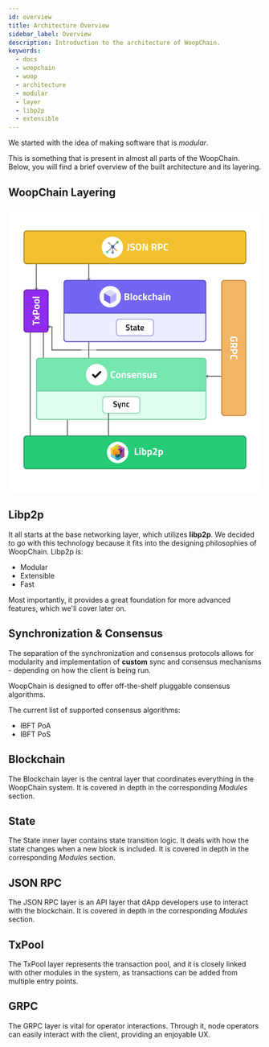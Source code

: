 ```yaml
---
id: overview 
title: Architecture Overview
sidebar_label: Overview
description: Introduction to the architecture of WoopChain.
keywords:
  - docs
  - woopchain
  - woop
  - architecture
  - modular
  - layer
  - libp2p
  - extensible
---
```


We started with the idea of making software that is *modular*.

This is something that is present in almost all parts of the WoopChain. Below, you will find a brief overview of the
built architecture and its layering.

## WoopChain Layering

![WoopChain Architecture](/.gitbook/assets/Architecture.jpg)

## Libp2p

It all starts at the base networking layer, which utilizes **libp2p**. We decided to go with this technology because it
fits into the designing philosophies of WoopChain. Libp2p is:

- Modular
- Extensible
- Fast
  
Most importantly, it provides a great foundation for more advanced features, which we'll cover later on.


## Synchronization & Consensus
The separation of the synchronization and consensus protocols allows for modularity and implementation of **custom** sync and consensus mechanisms - depending on how the client is being run.

WoopChain is designed to offer off-the-shelf pluggable consensus algorithms.

The current list of supported consensus algorithms:

* IBFT PoA
* IBFT PoS

## Blockchain
The Blockchain layer is the central layer that coordinates everything in the WoopChain system. It is covered in depth in the corresponding *Modules* section.

## State
The State inner layer contains state transition logic. It deals with how the state changes when a new block is included. It is covered in depth in the corresponding *Modules* section.

## JSON RPC
The JSON RPC layer is an API layer that dApp developers use to interact with the blockchain. It is covered in depth in the corresponding *Modules* section.

## TxPool
The TxPool layer represents the transaction pool, and it is closely linked with other modules in the system, as transactions can be added from multiple entry points.

## GRPC
The GRPC layer is vital for operator interactions. Through it, node operators can easily interact with the client, providing an enjoyable UX.